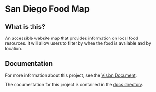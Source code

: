 # San Diego Food Map

## What is this? 

An accessible website map that provides information on local food resources. It will allow users to filter by when the food is available and by location.

## Documentation
For more information about this project, see the [Vision Document](https://docs.google.com/document/d/17gLcOsIkj5dYUBavhsuP_Y5yFr_2VuLPPJmbOG2pJ8c/edit?usp=sharing).

The documentation for this project is contained in the [docs directory](/docs/).
